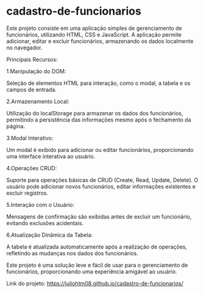 # cadastro-de-funcionarios
Este projeto consiste em uma aplicação simples de gerenciamento de funcionários, utilizando HTML, CSS e JavaScript. A aplicação permite adicionar, editar e excluir funcionários, armazenando os dados localmente no navegador.

Principais Recursos:

1.Manipulação do DOM:

Seleção de elementos HTML para interação, como o modal, a tabela e os campos de entrada.

2.Armazenamento Local:

Utilização do localStorage para armazenar os dados dos funcionários, permitindo a persistência das informações mesmo após o fechamento da página.

3.Modal Interativo:

Um modal é exibido para adicionar ou editar funcionários, proporcionando uma interface interativa ao usuário.

4.Operações CRUD:

Suporte para operações básicas de CRUD (Create, Read, Update, Delete). O usuário pode adicionar novos funcionários, editar informações existentes e excluir registros.

5.Interação com o Usuário:

Mensagens de confirmação são exibidas antes de excluir um funcionário, evitando exclusões acidentais.

6.Atualização Dinâmica da Tabela:

A tabela é atualizada automaticamente após a realização de operações, refletindo as mudanças nos dados dos funcionários.

Este projeto é uma solução leve e fácil de usar para o gerenciamento de funcionários, proporcionando uma experiência amigável ao usuário.

Link do projeto: https://juliohtm08.github.io/cadastro-de-funcionarios/
